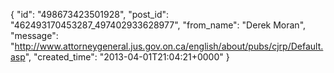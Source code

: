  {
   "id": "498673423501928",
   "post_id": "462493170453287_497402933628977",
   "from_name": "Derek Moran",
   "message": "http://www.attorneygeneral.jus.gov.on.ca/english/about/pubs/cjrp/Default.asp",
   "created_time": "2013-04-01T21:04:21+0000"
 }
